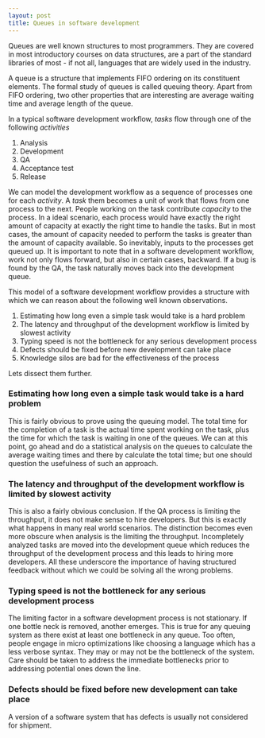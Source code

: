 ```yaml
---
layout: post
title: Queues in software development
---
```


Queues are well known structures to most programmers. They are covered in most introductory courses on data structures, are a part of the standard libraries of most - if not all, languages that are widely used in the industry.

A queue is a structure that implements FIFO ordering on its constituent elements. The formal study of queues is called queuing theory. Apart from FIFO ordering, two other properties that are interesting are average waiting time and average length of the queue.

In a typical software development workflow, *tasks* flow through one of the following *activities*

1. Analysis
2. Development
3. QA
4. Acceptance test
5. Release

We can model the development workflow as a sequence of processes one for each *activity*. A *task* them becomes a unit of work that flows from one process to the next. People working on the task contribute *capacity* to the process. In a ideal scenario, each process would have exactly the right amount of capacity at exactly the right time to handle the tasks. But in most cases, the amount of capacity needed to perform the tasks is greater than the amount of capacity available. So inevitably, inputs to the processes get queued up. It is important to note that in a software development workflow, work not only flows forward, but also in certain cases, backward. If a bug is found by the QA, the task naturally moves back into the development queue.

This model of a software development workflow provides a structure with which we can reason about the following well known observations.

1. Estimating how long even a simple task would take is a hard problem
2. The latency and throughput of the development workflow is limited by slowest activity
3. Typing speed is not the bottleneck for any serious development process
4. Defects should be fixed before new development can take place
5. Knowledge silos are bad for the effectiveness of the process

Lets dissect them further.

### Estimating how long even a simple task would take is a hard problem

This is fairly obvious to prove using the queuing model. The total time for the completion of a task is the actual time spent working on the task, plus the time for which the task is waiting in one of the queues. We can at this point, go ahead and do a statistical analysis on the queues to calculate the average waiting times and there by calculate the total time; but one should question the usefulness of such an approach.

### The latency and throughput of the development workflow is limited by slowest activity

This is also a fairly obvious conclusion. If the QA process is limiting the throughput, it does not make sense to hire developers. But this is exactly what happens in many real world scenarios. The distinction becomes even more obscure when analysis is the limiting the throughput. Incompletely analyzed tasks are moved into the development queue which reduces the throughput of the development process and this leads to hiring more developers. All these underscore the importance of having structured feedback without which we could be solving all the wrong problems.

### Typing speed is not the bottleneck for any serious development process

The limiting factor in a software development process is not stationary. If one bottle neck is removed, another emerges. This is true for any queuing system as there exist at least one bottleneck in any queue. Too often, people engage in micro optimizations like choosing a language which has a less verbose syntax. They may or may not be the bottleneck of the system. Care should be taken to address the immediate bottlenecks prior to addressing potential ones down the line.

### Defects should be fixed before new development can take place

A version of a software system that has defects is usually not considered for shipment.
